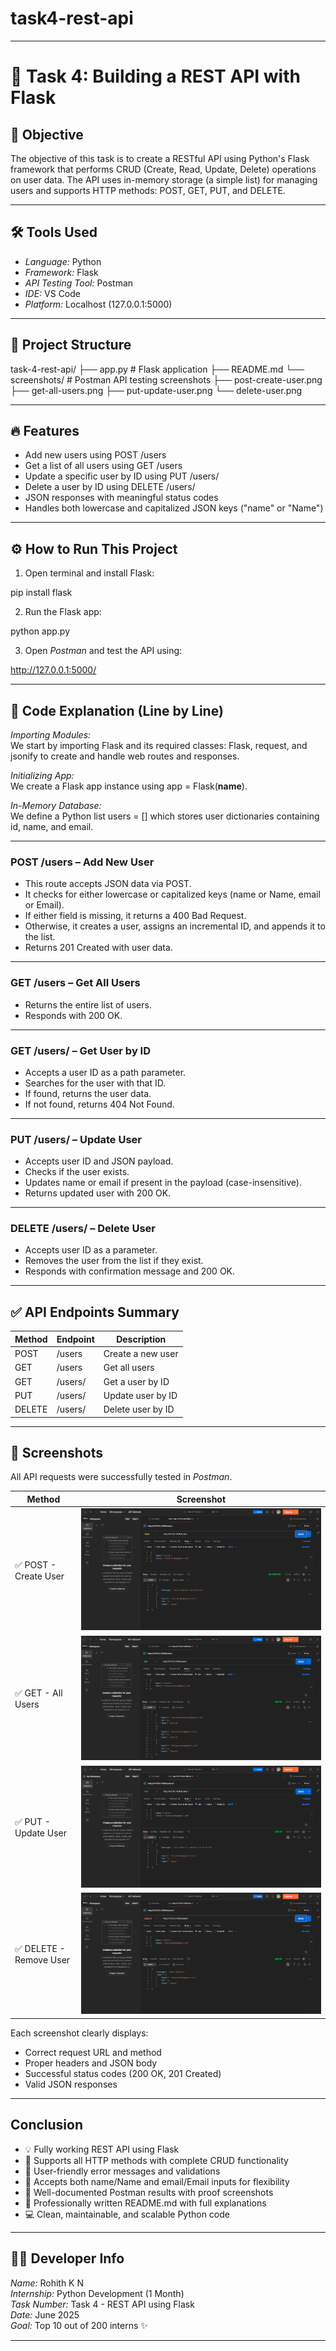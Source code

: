 # task4-rest-api

---

# 🚀 Task 4: Building a REST API with Flask

## 📌 Objective

The objective of this task is to create a RESTful API using Python's Flask framework that performs CRUD (Create, Read, Update, Delete) operations on user data. The API uses in-memory storage (a simple list) for managing users and supports HTTP methods: POST, GET, PUT, and DELETE.

---

## 🛠 Tools Used

- *Language:* Python
- *Framework:* Flask
- *API Testing Tool:* Postman
- *IDE:* VS Code
- *Platform:* Localhost (127.0.0.1:5000)

---

## 📂 Project Structure

task-4-rest-api/ ├── app.py                 # Flask application ├── README.md              └── screenshots/           # Postman API testing screenshots ├── post-create-user.png ├── get-all-users.png ├── put-update-user.png └── delete-user.png

---

## 🔥 Features

- Add new users using POST /users
- Get a list of all users using GET /users
- Update a specific user by ID using PUT /users/<id>
- Delete a user by ID using DELETE /users/<id>
- JSON responses with meaningful status codes
- Handles both lowercase and capitalized JSON keys ("name" or "Name")

---

## ⚙ How to Run This Project

1. Open terminal and install Flask:

pip install flask

2. Run the Flask app:

python app.py

3. Open *Postman* and test the API using:

http://127.0.0.1:5000/

---

## 🧠 Code Explanation (Line by Line)

*Importing Modules:*  
We start by importing Flask and its required classes: Flask, request, and jsonify to create and handle web routes and responses.

*Initializing App:*  
We create a Flask app instance using app = Flask(__name__).

*In-Memory Database:*  
We define a Python list users = [] which stores user dictionaries containing id, name, and email.

---

### POST /users – Add New User

- This route accepts JSON data via POST.
- It checks for either lowercase or capitalized keys (name or Name, email or Email).
- If either field is missing, it returns a 400 Bad Request.
- Otherwise, it creates a user, assigns an incremental ID, and appends it to the list.
- Returns 201 Created with user data.

---

### GET /users – Get All Users

- Returns the entire list of users.
- Responds with 200 OK.

---

### GET /users/<id> – Get User by ID

- Accepts a user ID as a path parameter.
- Searches for the user with that ID.
- If found, returns the user data.
- If not found, returns 404 Not Found.

---

### PUT /users/<id> – Update User

- Accepts user ID and JSON payload.
- Checks if the user exists.
- Updates name or email if present in the payload (case-insensitive).
- Returns updated user with 200 OK.

---

### DELETE /users/<id> – Delete User

- Accepts user ID as a parameter.
- Removes the user from the list if they exist.
- Responds with confirmation message and 200 OK.

---

## ✅ API Endpoints Summary

| Method | Endpoint             | Description               |
|--------|----------------------|---------------------------|
| POST   | /users             | Create a new user         |
| GET    | /users             | Get all users             |
| GET    | /users/<id>        | Get a user by ID          |
| PUT    | /users/<id>        | Update user by ID         |
| DELETE | /users/<id>        | Delete user by ID         |

---

## 📸 Screenshots

All API requests were successfully tested in *Postman*.

| Method | Screenshot |
|--------|------------|
| ✅ POST - Create User | ![POST](screenshots/post-create-user.png) |
| ✅ GET - All Users    | ![GET](screenshots/get-all-users.png) |
| ✅ PUT - Update User  | ![PUT](screenshots/put-update-user.png) |
| ✅ DELETE - Remove User | ![DELETE](screenshots/delete-user.png) |

Each screenshot clearly displays:
- Correct request URL and method
- Proper headers and JSON body
- Successful status codes (200 OK, 201 Created)
- Valid JSON responses

---

## Conclusion

- 💡 Fully working REST API using Flask
- 🔄 Supports all HTTP methods with complete CRUD functionality
- 💬 User-friendly error messages and validations
- 🧠 Accepts both name/Name and email/Email inputs for flexibility
- 📸 Well-documented Postman results with proof screenshots
- 🧾 Professionally written README.md with full explanations
- 💻 Clean, maintainable, and scalable Python code

---

## 👨‍💻 Developer Info

*Name:* Rohith K N  
*Internship:* Python Development (1 Month)  
*Task Number:* Task 4 - REST API using Flask  
*Date:* June 2025  
*Goal:* Top 10 out of 200 interns ✨

---
